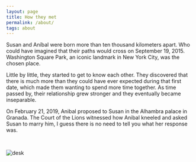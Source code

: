 ```yaml
---
layout: page
title: How they met
permalink: /about/
tags: about
---
```


Susan and Aníbal were born more than ten thousand kilometers apart. Who could have imagined that their paths would cross on September 19, 2015. Washington Square Park, an iconic landmark in New York City, was the chosen place.

Little by little, they started to get to know each other. They discovered that there is much more than they could have ever expected during that first date, which made them wanting to spend more time together. As time passed by, their relationship grew stronger and they eventually became inseparable.

On February 21, 2019, Anibal proposed to Susan in the Alhambra palace in Granada. The Court of the Lions witnessed how Anibal kneeled and asked Susan to marry him, I guess there is no need to tell you what her response was.


<br/>

![desk]({{site.baseurl}}/images/susan_and_anibal_1.jpg)

